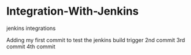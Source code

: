 # Integration-With-Jenkins
jenkins integrations

Adding my first commit to test the jenkins build trigger
2nd commit
3rd commit
4th commit


